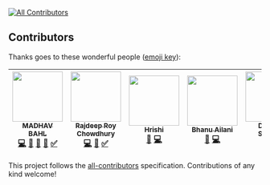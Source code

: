 
[![All Contributors](https://img.shields.io/badge/all_contributors-7-orange.svg?style=flat-square)](#contributors)
## Contributors

Thanks goes to these wonderful people ([emoji key](https://github.com/kentcdodds/all-contributors#emoji-key)):

<!-- ALL-CONTRIBUTORS-LIST:START - Do not remove or modify this section -->
<!-- prettier-ignore -->

| [<img src="https://avatars2.githubusercontent.com/u/26179770?v=4" width="100px;"/><br /><sub><b>MADHAV BAHL</b></sub>](http://madhavbahl.tech/)<br />[💻](https://github.com/MadhavBahlMD/DailyCodeBase/commits?author=MadhavBahlMD "Code") [📝](#blog-MadhavBahlMD "Blogposts") [📖](https://github.com/MadhavBahlMD/DailyCodeBase/commits?author=MadhavBahlMD "Documentation") [🎨](#design-MadhavBahlMD "Design") [✅](#tutorial-MadhavBahlMD "Tutorials") | [<img src="https://avatars2.githubusercontent.com/u/32531173?v=4" width="100px;"/><br /><sub><b>Rajdeep Roy Chowdhury</b></sub>](http://www.linkedin.com/in/razdeeproychowdhury)<br />[💻](https://github.com/MadhavBahlMD/DailyCodeBase/commits?author=Razdeep "Code") [📖](https://github.com/MadhavBahlMD/DailyCodeBase/commits?author=Razdeep "Documentation") [✅](#tutorial-Razdeep "Tutorials") | [<img src="https://avatars1.githubusercontent.com/u/16208722?v=4" width="100px;"/><br /><sub><b>Hrishi</b></sub>](https://hrishi1999.github.io)<br />[📖](https://github.com/MadhavBahlMD/DailyCodeBase/commits?author=Hrishi1999 "Documentation") [💻](https://github.com/MadhavBahlMD/DailyCodeBase/commits?author=Hrishi1999 "Code") | [<img src="https://avatars1.githubusercontent.com/u/33101287?v=4" width="100px;"/><br /><sub><b>Bhanu Ailani</b></sub>](https://github.com/Bhanu0202)<br />[📖](https://github.com/MadhavBahlMD/DailyCodeBase/commits?author=Bhanu0202 "Documentation") [💻](https://github.com/MadhavBahlMD/DailyCodeBase/commits?author=Bhanu0202 "Code") | [<img src="https://avatars3.githubusercontent.com/u/35690440?v=4" width="100px;"/><br /><sub><b>Deepak Sharma</b></sub>](https://sourcerer.io/dsdsharma)<br />[📖](https://github.com/MadhavBahlMD/DailyCodeBase/commits?author=dsdsharma "Documentation") [💻](https://github.com/MadhavBahlMD/DailyCodeBase/commits?author=dsdsharma "Code") | [<img src="https://avatars1.githubusercontent.com/u/27620628?v=4" width="100px;"/><br /><sub><b>Anil Khatri</b></sub>](https://imkaka.github.io/)<br />[📖](https://github.com/MadhavBahlMD/DailyCodeBase/commits?author=imkaka "Documentation") [💻](https://github.com/MadhavBahlMD/DailyCodeBase/commits?author=imkaka "Code") | [<img src="https://avatars2.githubusercontent.com/u/28749866?v=4" width="100px;"/><br /><sub><b>Ramanpreet Singh</b></sub>](https://github.com/Ramanpreet6262)<br />[📖](https://github.com/MadhavBahlMD/DailyCodeBase/commits?author=Ramanpreet6262 "Documentation") [💻](https://github.com/MadhavBahlMD/DailyCodeBase/commits?author=Ramanpreet6262 "Code") |
| :---: | :---: | :---: | :---: | :---: | :---: | :---: |

<!-- ALL-CONTRIBUTORS-LIST:END -->

This project follows the [all-contributors](https://github.com/kentcdodds/all-contributors) specification. Contributions of any kind welcome!
